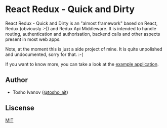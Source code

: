 # React Redux - Quick and Dirty

React Redux - Quick and Dirty is an "almost framework" based on React, Redux (obviously :-)) and Redux Api Middleware. 
It is intended to handle routing, authentication and authorisation, backend calls and other aspects present in most web apps. 

Note, at the moment this is just a side project of mine. It is quite unpolished and undocumented, sorry for that. :-(

If you want to know more, you can take a look at the [example application](https://github.com/tosho-ait/rr-qd-example-auth).


## Author

- Tosho Ivanov ([@tosho_ait](https://twitter.com/tosho_ait))

## Liscense

[MIT](/LICENSE.md)